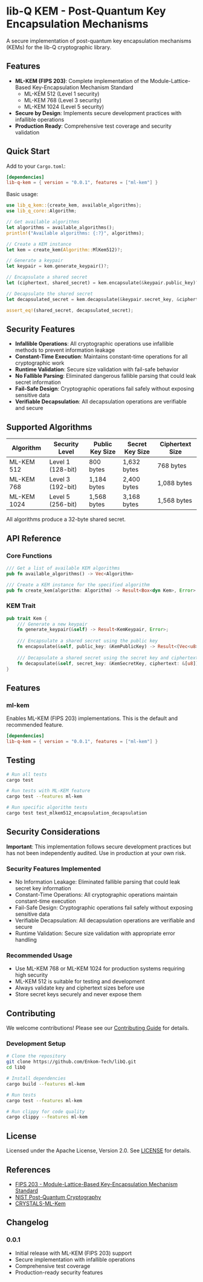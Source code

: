 # lib-Q KEM - Post-Quantum Key Encapsulation Mechanisms

A secure implementation of post-quantum key encapsulation mechanisms (KEMs) for the lib-Q cryptographic library.

## Features

- **ML-KEM (FIPS 203)**: Complete implementation of the Module-Lattice-Based Key-Encapsulation Mechanism Standard
  - ML-KEM 512 (Level 1 security)
  - ML-KEM 768 (Level 3 security) 
  - ML-KEM 1024 (Level 5 security)
- **Secure by Design**: Implements secure development practices with infallible operations
- **Production Ready**: Comprehensive test coverage and security validation

## Quick Start

Add to your `Cargo.toml`:

```toml
[dependencies]
lib-q-kem = { version = "0.0.1", features = ["ml-kem"] }
```

Basic usage:

```rust
use lib_q_kem::{create_kem, available_algorithms};
use lib_q_core::Algorithm;

// Get available algorithms
let algorithms = available_algorithms();
println!("Available algorithms: {:?}", algorithms);

// Create a KEM instance
let kem = create_kem(Algorithm::MlKem512)?;

// Generate a keypair
let keypair = kem.generate_keypair()?;

// Encapsulate a shared secret
let (ciphertext, shared_secret) = kem.encapsulate(&keypair.public_key)?;

// Decapsulate the shared secret
let decapsulated_secret = kem.decapsulate(&keypair.secret_key, &ciphertext)?;

assert_eq!(shared_secret, decapsulated_secret);
```

## Security Features

- **Infallible Operations**: All cryptographic operations use infallible methods to prevent information leakage
- **Constant-Time Execution**: Maintains constant-time operations for all cryptographic work
- **Runtime Validation**: Secure size validation with fail-safe behavior
- **No Fallible Parsing**: Eliminated dangerous fallible parsing that could leak secret information
- **Fail-Safe Design**: Cryptographic operations fail safely without exposing sensitive data
- **Verifiable Decapsulation**: All decapsulation operations are verifiable and secure

## Supported Algorithms

| Algorithm | Security Level | Public Key Size | Secret Key Size | Ciphertext Size |
|-----------|----------------|-----------------|-----------------|-----------------|
| ML-KEM 512 | Level 1 (128-bit) | 800 bytes | 1,632 bytes | 768 bytes |
| ML-KEM 768 | Level 3 (192-bit) | 1,184 bytes | 2,400 bytes | 1,088 bytes |
| ML-KEM 1024 | Level 5 (256-bit) | 1,568 bytes | 3,168 bytes | 1,568 bytes |

All algorithms produce a 32-byte shared secret.

## API Reference

### Core Functions

```rust
/// Get a list of available KEM algorithms
pub fn available_algorithms() -> Vec<Algorithm>

/// Create a KEM instance for the specified algorithm
pub fn create_kem(algorithm: Algorithm) -> Result<Box<dyn Kem>, Error>
```

### KEM Trait

```rust
pub trait Kem {
    /// Generate a new keypair
    fn generate_keypair(&self) -> Result<KemKeypair, Error>;
    
    /// Encapsulate a shared secret using the public key
    fn encapsulate(&self, public_key: &KemPublicKey) -> Result<(Vec<u8>, Vec<u8>), Error>;
    
    /// Decapsulate a shared secret using the secret key and ciphertext
    fn decapsulate(&self, secret_key: &KemSecretKey, ciphertext: &[u8]) -> Result<Vec<u8>, Error>;
}
```

## Features

### ml-kem
Enables ML-KEM (FIPS 203) implementations. This is the default and recommended feature.

```toml
[dependencies]
lib-q-kem = { version = "0.0.1", features = ["ml-kem"] }
```

## Testing

```bash
# Run all tests
cargo test

# Run tests with ML-KEM feature
cargo test --features ml-kem

# Run specific algorithm tests
cargo test test_mlkem512_encapsulation_decapsulation
```

## Security Considerations

**Important**: This implementation follows secure development practices but has not been independently audited. Use in production at your own risk.

### Security Features Implemented

- No Information Leakage: Eliminated fallible parsing that could leak secret key information
- Constant-Time Operations: All cryptographic operations maintain constant-time execution
- Fail-Safe Design: Cryptographic operations fail safely without exposing sensitive data
- Verifiable Decapsulation: All decapsulation operations are verifiable and secure
- Runtime Validation: Secure size validation with appropriate error handling

### Recommended Usage

- Use ML-KEM 768 or ML-KEM 1024 for production systems requiring high security
- ML-KEM 512 is suitable for testing and development
- Always validate key and ciphertext sizes before use
- Store secret keys securely and never expose them

## Contributing

We welcome contributions! Please see our [Contributing Guide](../../CONTRIBUTING.md) for details.

### Development Setup

```bash
# Clone the repository
git clone https://github.com/Enkom-Tech/libQ.git
cd libQ

# Install dependencies
cargo build --features ml-kem

# Run tests
cargo test --features ml-kem

# Run clippy for code quality
cargo clippy --features ml-kem
```

## License

Licensed under the Apache License, Version 2.0. See [LICENSE](../../LICENSE) for details.

## References

- [FIPS 203 - Module-Lattice-Based Key-Encapsulation Mechanism Standard](https://csrc.nist.gov/pubs/fips/203/final)
- [NIST Post-Quantum Cryptography](https://csrc.nist.gov/projects/post-quantum-cryptography)
- [CRYSTALS-ML-Kem](https://pq-crystals.org/ml_kem/)

## Changelog

### 0.0.1
- Initial release with ML-KEM (FIPS 203) support
- Secure implementation with infallible operations
- Comprehensive test coverage
- Production-ready security features
